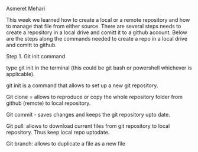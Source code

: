 Asmeret Mehari

This week we learned how to create a local or  a remote repository and how to manage that file from either source.  There are several steps needs to create a repository in a local drive and comitt it to a github account. Below are the steps along the commands needed to create a repo in a local drive and comitt to github. 

Step 1. Git init command 

type git init in the terminal (this could be git bash or powershell whichever is applicable). 

git init is a command that allows to set up a new git repository. 

Git clone = allows to reproduce or copy the whole repository folder from github (remote) to local repository. 

Git commit - saves changes and keeps the git repository upto date.

Git pull: allows to download current files from git repository to local repository. Thus keep local repo uptodate.

Git branch: allows to duplicate a file as a new file 

